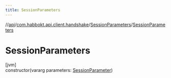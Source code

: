 ```yaml
---
title: SessionParameters
---
```

//[api](../../../index.html)/[com.habbokt.api.client.handshake](../index.html)/[SessionParameters](index.html)/[SessionParameters](-session-parameters.html)



# SessionParameters



[jvm]\
constructor(vararg parameters: [SessionParameter](../-session-parameter/index.html))




